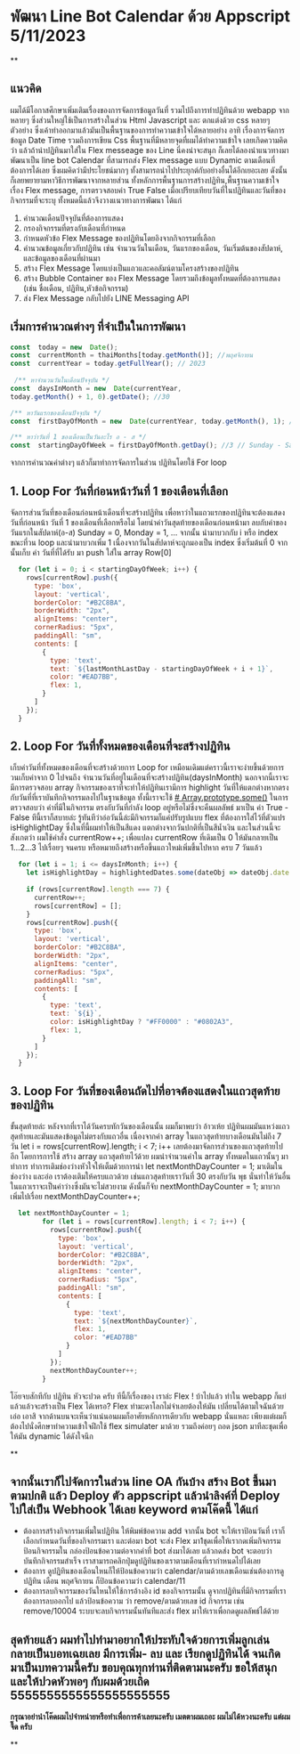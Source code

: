 # พัฒนา Line Bot Calendar ด้วย Appscript 5/11/2023

**

## แนวคิด
		

ผมได้มีโอกาสศึกษาเพิ่มเติมเรื่องของการจัดการข้อมูลวันที่ รวมไปถึงการทำปฏิทินด้วย webapp จากหลายๆ ซึ่งส่วนใหญ่ใช้เป็นการสร้างในส่วน Html Javascript และ ตกแต่งด้วย css หลายๆ ตัวอย่าง ซึ่งเค้าทำออกมาแล้วมันเป็นพื้นฐานของการทำความเข้าใจได้หลายอย่าง อาทิ เรื่องการจัดการข้อมูล Date Time รวมถึงการเขียน Css พื้นฐานที่มีหลายจุดที่ผมได้ทำความเข้าใจ เลยเกิดความคิดว่า แล้วถ้านำปฏิทินมาใส่ใน Flex messeage ของ Line นี่คงน่าจะสนุก ก็เลยได้ลองนำแนวทางมาพัฒนาเป็น line bot Calendar ที่สามารถส่ง Flex message แบบ Dynamic ตามเดือนที่ต้องการได้เลย ซึ่งผมคิดว่ามีประโยชน์มากๆ ทั้งสามารถนำไปประยุกต์กับอย่างอื่นได้อีกเยอะเลย ดังนั้นก็เลยพยายามหาวิธีการพัฒนาจากหลายส่วน ทั้งหลักการพื้นฐานการสร้างปฏิทิน,พื้นฐานความเข้าใจเรื่อง Flex message, การตรวจสอบค่า True False เมื่อเปรียบเทียบวันที่ในปฏิทินและวันที่ของกิจกรรมที่จะระบุ ทั้งหมดนี้แล้วจึงวางแนวทางการพัฒนา ได้แก่

 1. คำนวณเดือนปัจจุบันที่ต้องการแสดง
 2. กรองกิจกรรมที่ตรงกับเดือนที่กำหนด
 3. กำหนดหัวข้อ Flex Message ของปฏิทินโดยอิงจากกิจกรรมที่เลือก
 4. คำนวณข้อมูลเกี่ยวกับปฏิทิน เช่น จำนวนวันในเดือน, วันแรกของเดือน, วันเริ่มต้นของสัปดาห์, และข้อมูลของเดือนที่ผ่านมา
 5. สร้าง Flex Message โดยแบ่งเป็นแถวและคอลัมน์ตามโครงสร้างของปฏิทิน
 6. สร้าง Bubble Container ของ Flex Message โดยรวมถึงข้อมูลทั้งหมดที่ต้องการแสดง (เช่น ชื่อเดือน, ปฏิทิน,หัวข้อกิจกรรม)
 7. ส่ง Flex Message กลับไปยัง LINE Messaging API

## เริ่มการคำนวณต่างๆ ที่จำเป็นในการพัฒนา
```javascript 
const  today = new  Date();
const  currentMonth = thaiMonths[today.getMonth()]; //พฤศจิกายน
const  currentYear = today.getFullYear(); // 2023
        
 /** หาจำนวนวันในเดือนปัจจุบัน */
const  daysInMonth = new  Date(currentYear,
today.getMonth() + 1, 0).getDate(); //30 

/** หาวันแรกของเดือนปัจจุบัน */
const  firstDayOfMonth = new  Date(currentYear, today.getMonth(), 1); //Wed Nov 01 2023 00:00:00 GMT+0700 (Indochina Time)

/** หาว่าวันที่ 1 ของเดือนเป็นวันอะไร อ - ส */
const  startingDayOfWeek = firstDayOfMonth.getDay(); //3 // Sunday - Saturday : 0 - 6
```
จากการคำนวณค่าต่างๆ แล้วก็มาทำการจัดการในส่วน ปฏิทินโดยใช้ For loop

## 1. Loop For วันที่ก่อนหน้าวันที่ 1 ของเดือนที่เลือก

 จัดการส่วนวันที่ของเดือนก่อนหน้าเดือนที่จะสร้างปฏิทิน เพื่อหาว่าในแถวแรกของปฏิทินจะต้องแสดงวันที่ก่อนหน้า วันที่ 1 ของเดือนที่เลือกหรือไม่ โดยนำค่าวันสุดท้ายของเดือนก่อนหน้ามา ลบกับค่าของวันแรกในสัปดาห์(อ-ส) Sunday = 0, Monday = 1, ... จากนั้น นำมาบวกกับ i หรือ index ขณะที่วน loop และนำมาบวกเพิ่ม 1 เนื่องจากวันในสัปดาห์จะถูกมองเป็น index ซึ่งเริ่มต้นที่ 0 จากนั้นเก็บ ค่า วันที่ที่ได้รับ มา push ใส่ใน array Row[0]

```javascript 
  for (let i = 0; i < startingDayOfWeek; i++) {
    rows[currentRow].push({ 
      type: 'box',
      layout: 'vertical',
      borderColor: "#B2C8BA",
      borderWidth: "2px",  
      alignItems: "center",
      cornerRadius: "5px",
      paddingAll: "sm",
      contents: [
        {
          type: 'text',
          text: `${lastMonthLastDay - startingDayOfWeek + i + 1}`,
          color: "#EAD7BB",
          flex: 1,
        }
      ]
    });
  }
```
## 2. Loop For วันที่ทั้งหมดของเดือนที่จะสร้างปฏิทิน

เก็บค่าวันที่ทั้งหมดของเดือนที่จะสร้างด้วยการ Loop for เหมือนเดิมแต่คราวนี้เราจะง่ายขึ้นด้วยการวนเก็บค่าจาก 0 ไปจนถึง จำนวนวันที่อยู่ในเดือนที่จะสร้างปฏิทิน(daysInMonth) นอกจากนี้เราจะมีการตรวจสอบ array กิจกรรมของเราที่จะทำให้ปฏิทินเรามีการ highlight วันที่ให้แตกต่างหากตรงกับวันที่ที่เราบันทึกกิจกรรมลงไปในฐานข้อมูล ทั้งนี้เราจะใช้ [# Array.prototype.some()](https://developer.mozilla.org/en-US/docs/Web/JavaScript/Reference/Global_Objects/Array/some)
ในการตรวจสอบว่า ค่าที่มีในกิจกรรม ตรงกับวันที่กำลัง loop อยู่หรือไม่ซึ่งจะคืนผลลัพธ์ มาเป็น ค่า True - False ทีนี้เราก็สบายล่ะ รู้ทันทีว่าอ่อวันนี้ล่ะมีกิจกรรมก็แค่ปรับรูปแบบ flex ที่ต้องการใส่ไว้ที่ตัวแปร isHighlightDay  ซึ่งในที่นี้ผมทำให้เป็นสีแดง แตกต่างจากวันปกติที่เป็นสีน้ำเงิน และในส่วนนี้จะสังเกตว่า ผมใช้คำสั่ง currentRow++; เพื่อแปลง currentRow ที่เดิมเป็น 0 ให้มันกลายเป็น 1...2...3 ไปเรื่อยๆ จนครบ หรือหมายถึงสร้างหรือขึ้นแถวใหม่เพิ่มขึ้นไปหาก ครบ 7 วันแล้ว
```javascript 
  for (let i = 1; i <= daysInMonth; i++) {
    let isHighlightDay = highlightedDates.some(dateObj => dateObj.date === `${currentYear}/${today.getMonth() + 1}/${i}`);
   
    if (rows[currentRow].length === 7) {
      currentRow++;
      rows[currentRow] = [];
    }
    rows[currentRow].push({ 
      type: 'box',
      layout: 'vertical',
      borderColor: "#B2C8BA",
      borderWidth: "2px",  
      alignItems: "center",
      cornerRadius: "5px",
      paddingAll: "sm",
      contents: [
        {
          type: 'text',
          text: `${i}`,
          color: isHighlightDay ? "#FF0000" : "#0802A3",
          flex: 1,
        }
      ]
    });
  }
```
## 3. Loop For วันที่ของเดือนถัดไปที่อาจต้องแสดงในแถวสุดท้ายของปฏิทิน

ขั้นสุดท้ายล่ะ หลังจากที่เราได้วันครบทักวันของเดือนนั้น ผมก็มาพบว่า อ้าวเห้ย ปฏิทินผมมันแหว่งแถวสุดท้ายและมันแสดงข้อมูลไม่ตรงกับแถวอื่น เนื่องจากค่า array ในแถวสุดท้ายบางเดือนมันไม่ถึง 7 วัน let i = rows[currentRow].length; i < 7; i++ เลยต้องมาจัดการส่วนของแถวสุดท้ายไปอีก โดยการการใช้ สร้าง array แถวสุดท้ายไว้ด้วย ผมนำจำนวนค่าใน array ทั้งหมดในแถวนั้นๆ มาทำการ ทำการเติมช่องว่างหัวใจให้เต็มด้วยการนำ let nextMonthDayCounter = 1; มาเติมในช่องว่าง และอ่อ เราต้องเติมให้ครบแถวด้วย เช่นแถวสุดท้ายเราวันที่ 30 ตรงกับวัน พุธ นั่นทำให้วันอื่นในแถวเราจะเป็นค่าว่างซึ่งมันจะไม่สวยงาม ดังนั้นก็จับ nextMonthDayCounter = 1; มาบวกเพิ่มไปเรื่อย nextMonthDayCounter++;
```javascript 
  let nextMonthDayCounter = 1;
        for (let i = rows[currentRow].length; i < 7; i++) {
          rows[currentRow].push({ 
            type: 'box',
            layout: 'vertical',
            borderColor: "#B2C8BA",
            borderWidth: "2px",  
            alignItems: "center",
            cornerRadius: "5px",
            paddingAll: "sm",
            contents: [
              {
                type: 'text',
                text: `${nextMonthDayCounter}`,
                flex: 1,
                color: "#EAD7BB"
              }
            ]
          });
          nextMonthDayCounter++;
        }
```
โอ๊ยจบสักทีกับ ปฏิทิน หัวจะปวด ครับ ทีนี้ก็เรื่องของ เราล่ะ Flex ! บ้าไปแล้ว ทำใน webapp ก็แย่แล้วแล้วจะสร้างเป็น Flex ได้เหรอ? Flex ทำมะดาโลกไม่จำเลยต้องให้มัน เปลี่ยนได้ตามใจฉันด้วย เอ่อ เอาสิ จากด้านบนจะเห็นว่าแน่นอนผมก็อาศัยหลักการเดียวกับ webapp นั่นแหละ เพียงแต่ผมก็ต้องไปนั่งศึกษาทำความเข้าใจฝึกใช้ flex simulater มาด้วย รวมถึงค่อยๆ ถอด json มาทีละชุดเพื่อให้มัน dynamic ได้ดังใจนึก

**

## จากนั้นเราก็ไปจัดการในส่วน line OA กันบ้าง สร้าง Bot ขึ้นมาตามปกติ แล้ว Deploy ตัว appscript แล้วนำลิงค์ที่ Deploy ไปใส่เป็น Webhook ได้เลย keyword ตามโค๊ดนี้ ได้แก่

 - ต้องการสร้างกิจกรรมเพิ่มในปฏิทิน ให้พิมพ์ข้อความ add จากนั้น bot จะให้เราป้อนวันที่ เราก็เลือกกำหนดวันที่ของกิจกรรมเรา และต่อมา bot จะส่ง Flex มา1ชุดเพื่อให้เรากดเพิ่มกิจกรรม ป้อนกิจกรรมใน กล่องป้อนข้อความต่อจากคำที่ bot ส่งมาได้เลย แล้วกดส่ง bot จะตอบว่า บันทึกกิจกรรมสำเร็จ เราสามารถคลิกปุ่มดูปฏิทินของเราตามเดือนที่เรากำหนดไปได้เลย
 - ต้องการ ดูปฏิทินของเดือนใหนก็ให้ป้อนข้อความว่า calendar/ตามด้วยเลขเดือนเช่นต้องการดูปฏิทิน เดือน พฤศจิกายน ก็ป้อนข้อความว่า calendar/11
 - ต้องการลบกิจกรรมของวันใหนให้ใช้การอ้างอิง id ของกิจกรรมนั้น ดูจากปฏิทินที่มีกิจกรรมที่เราต้องการลบออกไป แล้วป้อนข้อความ ว่า remove/ตามด้วยเลข id กิจกรรม เช่น remove/10004 ระบบจะลบกิจกรรมนั้นทันทีและส่ง flex มาให้เราเพื่อกดดูผลลัพธ์ได้ด้วย

## สุดท้ายแล้ว ผมทำไปทำมาอยากให้ประทับใจด้วยการเพิ่มลูกเล่นกลายเป็นบอทเฉยเลย มีการเพิ่ม- ลบ และ เรียกดูปฏิทินได้ จนเกิดมาเป็นบทความนี้ครับ ขอบคุณทุกท่านที่ติดตามนะครับ ขอให้สนุกและให้ปวดหัวพอๆ กับผมด้วยเถิด 5555555555555555555555

**กรุณาอย่านำโค๊ดผมไปจำหน่ายหรือทำเพื่อการค้าเลยนะครับ เมตตาผมเถอะ ผมไม่ได้หวงนะครับ แต่ผมจี๊ด ครับ**

**